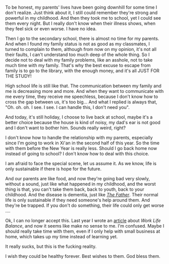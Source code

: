 To be honest, my parents' lives have been going downhill for some time I don't realize. Just think about it, I still could remember they're strong and powerful in my childhood. And then they took me to school, yet I could see them every night. But I really don't know when their illness shows, when they feel sick or even worse. I have no idea.

Then I go to the secondary school, there is almost no time for my parents. And when I found my family status is not as good as my classmates, I turned to complain to them, although from now on my opinion, it's not all their faults, I can't understand too much deep of the whole thing. So I decide not to deal with my family problems, like an asshole, not to take much time with my family. That's why the best excuse to escape from family is to go to the library, with the enough money, and it's all JUST FOR THE STUDY!

High school life is still like that. The communication between my family and me is decreasing more and more. And when they want to communicate with me every time, they receive me speechless, because I don't know how to cross the gap between us, it's too big... And what I replied is always that, "Oh. oh. oh. I see. I see. I can handle this, I don't need you".

And today, it's still holiday, I choose to live back at school, maybe it's a better choice because the house is kind of noisy, my dad's ear is not good and I don't want to bother him. Sounds really weird, right?

I don't know how to handle the relationship with my parents, especially since I'm going to work in Xi'an in the second half of this year. So the time with them before the New Year is really less. Should I go back home now instead of going to school? I don't know how to deal with this choice.

I am afraid to face the special scene, let us assume it. As we know, life is only sustainable if there is hope for the future.

And our parents are like food, and now they're going bad very slowly, without a sound, just like what happened in my childhood, and the worst thing is that, you can't take them back, back to youth, back to your childhood. And the disease is dementia, just like *[The Father](https://en.wikipedia.org/wiki/The_Father_(2020_film))*. Their normal life is only sustainable if they need someone's help around them. And they're be trapped. If you don't do something, their life could only get worse ....

Ok, I can no longer accept this. Last year I wrote an [article](https://blog.bgzo.cc/look-back-to-your-loved-ones.html) about *Work Life Balance*, and now it seems like make no sense to me. I'm confused. Maybe I should really take time with them, even if I only help with small business at home, which takes up my time instead of learning yet.

It really sucks, but this is the fucking reality.

I wish they could be healthy forever. Best wishes to them. God bless them.